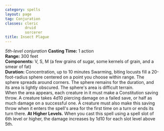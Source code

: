 ```yaml
---
category: spells
layout: page
tag: Conjuration
classes: cleric
         druid
         sorcerer
title: Insect Plague 
---
```

_5th-level conjuration_ 
**Casting Time:** 1 action    
**Range:** 300 feet    
**Components:** V, S, M (a few grains of sugar, some kernels of grain, and a smear of fat)    
**Duration:** Concentration, up to 10 minutes 
Swarming, biting locusts fill a 20-foot-radius sphere centered on a point you choose within range. The sphere spreads around corners. The sphere remains for the duration, and its area is lightly obscured. The sphere's area is difficult terrain.    
When the area appears, each creature in it must make a Constitution saving throw. A creature takes 4d10 piercing damage on a failed save, or half as much damage on a successful one. A creature must also make this saving throw when it enters the spell's area for the first time on a turn or ends its turn there. 
**At Higher Levels.** When you cast this spell using a spell slot of 6th level or higher, the damage increases by 1d10 for each slot level above 5th. 